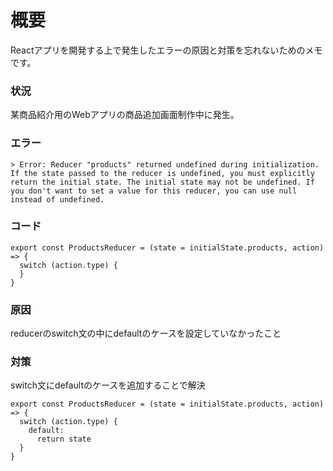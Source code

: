 <!--
title:   Reactエラー備忘録2 : Error: Reducer "products" returned undefined during initialization.
tags:    React,error,reducer
id:      89e09437549efa141552
private: false
-->
# 概要
Reactアプリを開発する上で発生したエラーの原因と対策を忘れないためのメモです。

### 状況
某商品紹介用のWebアプリの商品追加画面制作中に発生。
### エラー

```
> Error: Reducer "products" returned undefined during initialization. If the state passed to the reducer is undefined, you must explicitly return the initial state. The initial state may not be undefined. If you don't want to set a value for this reducer, you can use null instead of undefined.
```
### コード
```
export const ProductsReducer = (state = initialState.products, action) => {
  switch (action.type) {
  }
}
```

### 原因
reducerのswitch文の中にdefaultのケースを設定していなかったこと

### 対策
switch文にdefaultのケースを追加することで解決

```
export const ProductsReducer = (state = initialState.products, action) => {
  switch (action.type) {
    default:
      return state
  }
}
```